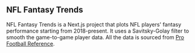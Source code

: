 
## NFL Fantasy Trends
NFL Fantasy Trends is a Next.js project that plots NFL players' fantasy performance starting from 2018-present. It uses a Savitsky-Golay filter to smooth the game-to-game player data. All the data is sourced from [Pro Football Reference](https://www.pro-football-reference.com/).

